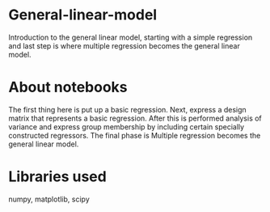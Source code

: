 # General-linear-model
Introduction to the general linear model, starting with a simple regression and last step is where multiple regression becomes the general linear model.

# About notebooks
The first thing here is put up a basic regression. Next, express a design matrix that represents a basic regression. After this is performed analysis of variance and express group membership by including certain specially constructed regressors. 
The final phase is Multiple regression becomes the general linear model.


# Libraries used
numpy, matplotlib, scipy

